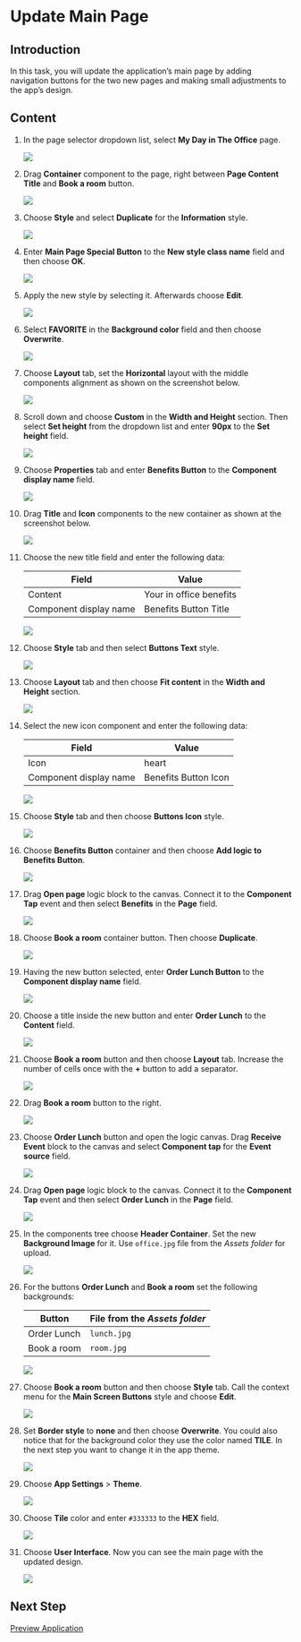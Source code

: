# Update Main Page

## Introduction

In this task, you will update the application’s main page by adding navigation buttons for the two new pages and making small adjustments to the app’s design.

## Content

1. In the page selector dropdown list, select **My Day in The Office** page.

    ![](img/e01.png) 

2. Drag **Container** component to the page, right between **Page Content Title** and **Book a room** button.

    ![](img/e02.png) 

3. Choose **Style** and select **Duplicate** for the **Information** style.

    ![](img/e03.png) 

4. Enter **Main Page Special Button** to the **New style class name** field and then choose **OK**.

    ![](img/e04.png) 

5. Apply the new style by selecting it. Afterwards choose **Edit**.

    ![](img/e05.png) 

6. Select **FAVORITE** in the **Background color** field and then choose **Overwrite**.

    ![](img/e06.png) 

7. Choose **Layout** tab, set the **Horizontal** layout with the middle components alignment as shown on the screenshot below.

    ![](img/e07.png) 

8. Scroll down and choose **Custom** in the **Width and Height** section. Then select **Set height** from the dropdown list and enter **90px** to the **Set height** field.

    ![](img/e07a.png) 

9. Choose **Properties** tab and enter **Benefits Button** to the **Component display name** field.

    ![](img/e07b.png) 

10. Drag **Title** and **Icon** components to the new container as shown at the screenshot below.

    ![](img/e08.png) 

11. Choose the new title field and enter the following data:

    | Field | Value |
    | ----- | ----- |
    | Content | Your in office benefits |
    | Component display name | Benefits Button Title |

    ![](img/e09.png) 

12. Choose **Style** tab and then select **Buttons Text** style.

    ![](img/e10.png) 

13. Choose **Layout** tab and then choose **Fit content** in the **Width and Height** section.

    ![](img/e11.png) 

14. Select the new icon component and enter the following data:

    | Field | Value |
    | ----- | ----- |
    | Icon | heart |
    | Component display name | Benefits Button Icon |

    ![](img/e12.png) 

15. Choose **Style** tab and then choose **Buttons Icon** style.

    ![](img/e13.png) 

16. Choose **Benefits Button** container and then choose **Add logic to Benefits Button**.

    ![](img/e14.png) 

17. Drag **Open page** logic block to the canvas. Connect it to the **Component Tap** event and then select **Benefits** in the **Page** field.

    ![](img/e15.png) 

18. Choose **Book a room** container button. Then choose **Duplicate**.

    ![](img/e16.png) 

19. Having the new button selected, enter **Order Lunch Button** to the **Component display name** field.

    ![](img/e17.png) 

20. Choose a title inside the new button and enter **Order Lunch** to the **Content** field.

    ![](img/e18.png) 

21. Choose **Book a room** button and then choose **Layout** tab. Increase the number of cells once with the **+** button to add a separator.

    ![](img/e19.png) 

22. Drag **Book a room** button to the right.

    ![](img/e20.png) 

23. Choose **Order Lunch** button and open the logic canvas. Drag **Receive Event** block to the canvas and select **Component tap** for the **Event source** field.

    ![](img/e21.png) 

24. Drag **Open page** logic block to the canvas. Connect it to the **Component Tap** event and then select **Order Lunch** in the **Page** field.

    ![](img/e22.png) 

25. In the components tree choose **Header Container**. Set the new **Background Image** for it. Use `office.jpg` file from the *Assets folder* for upload.

    ![](img/e23.png) 

26. For the buttons **Order Lunch** and **Book a room** set the following backgrounds:

    | Button | File from the *Assets folder* |
    | ------ | ----------------------------- |
    | Order Lunch | `lunch.jpg` |
    | Book a room | `room.jpg` |

    ![](img/e24.png) 

27. Choose **Book a room** button and then choose **Style** tab. Call the context menu for the **Main Screen Buttons** style and choose **Edit**.

    ![](img/e25.png) 

28. Set **Border style** to **none** and then choose **Overwrite**. You could also notice that for the background color they use the color named **TILE**. In the next step you want to change it in the app theme.

    ![](img/e26.png) 

29. Choose **App Settings** > **Theme**.

    ![](img/e27.png) 

30. Choose **Tile** color and enter `#333333` to the **HEX** field.

    ![](img/e28.png) 

31. Choose **User Interface**. Now you can see the main page with the updated design.

    ![](img/e29.png)

## Next Step

[Preview Application](./preview.md)
